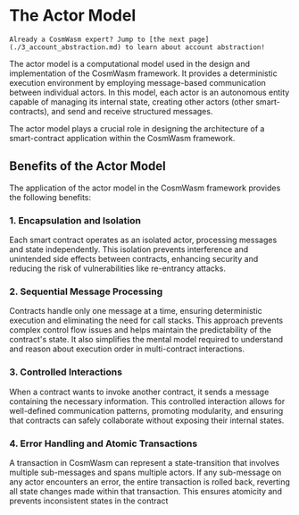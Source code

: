 # The Actor Model

```admonish info
Already a CosmWasm expert? Jump to [the next page](./3_account_abstraction.md) to learn about account abstraction!
```

The actor model is a computational model used in the design and implementation of the CosmWasm framework. It provides a deterministic execution environment by employing message-based communication between individual actors. In this model, each actor is an autonomous entity capable of managing its internal state, creating other actors (other smart-contracts), and send and receive structured messages.

The actor model plays a crucial role in designing the architecture of a smart-contract application within the CosmWasm framework.

## Benefits of the Actor Model

The application of the actor model in the CosmWasm framework provides the following benefits:

### 1. Encapsulation and Isolation

Each smart contract operates as an isolated actor, processing messages and state independently. This isolation prevents interference and unintended side effects between contracts, enhancing security and reducing the risk of vulnerabilities like re-entrancy attacks.

### 2. Sequential Message Processing

Contracts handle only one message at a time, ensuring deterministic execution and eliminating the need for call stacks. This approach prevents complex control flow issues and helps maintain the predictability of the contract's state. It also simplifies the mental model required to understand and reason about execution order in multi-contract interactions.

### 3. Controlled Interactions

When a contract wants to invoke another contract, it sends a message containing the necessary information. This controlled interaction allows for well-defined communication patterns, promoting modularity, and ensuring that contracts can safely collaborate without exposing their internal states.

### 4. Error Handling and Atomic Transactions

A transaction in CosmWasm can represent a state-transition that involves multiple sub-messages and spans multiple actors. If any sub-message on any actor encounters an error, the entire transaction is rolled back, reverting all state changes made within that transaction. This ensures atomicity and prevents inconsistent states in the contract
